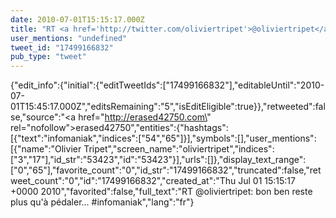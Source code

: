 ```yaml
---
date: 2010-07-01T15:15:17.000Z
title: "RT <a href='http://twitter.com/oliviertripet'>@oliviertripet</a>: bon ben reste plus qu'à pédaler... #infomaniak″"
user_mentions: "undefined"
tweet_id: "17499166832"
pub_type: "tweet"
---
```

{"edit_info":{"initial":{"editTweetIds":["17499166832"],"editableUntil":"2010-07-01T15:45:17.000Z","editsRemaining":"5","isEditEligible":true}},"retweeted":false,"source":"<a href=\"http://erased42750.com\" rel=\"nofollow\">erased42750</a>","entities":{"hashtags":[{"text":"infomaniak","indices":["54","65"]}],"symbols":[],"user_mentions":[{"name":"Olivier Tripet","screen_name":"oliviertripet","indices":["3","17"],"id_str":"53423","id":"53423"}],"urls":[]},"display_text_range":["0","65"],"favorite_count":"0","id_str":"17499166832","truncated":false,"retweet_count":"0","id":"17499166832","created_at":"Thu Jul 01 15:15:17 +0000 2010","favorited":false,"full_text":"RT @oliviertripet: bon ben reste plus qu'à pédaler... #infomaniak","lang":"fr"}
